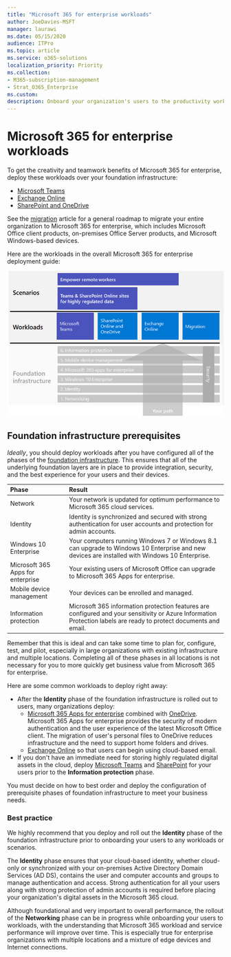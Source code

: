 ```yaml
---
title: "Microsoft 365 for enterprise workloads"
author: JoeDavies-MSFT
manager: laurawi
ms.date: 05/15/2020
audience: ITPro
ms.topic: article
ms.service: o365-solutions
localization_priority: Priority
ms.collection: 
- M365-subscription-management
- Strat_O365_Enterprise
ms.custom:
description: Onboard your organization's users to the productivity workloads of Microsoft 365 for enterprise.
---
```


# Microsoft 365 for enterprise workloads

To get the creativity and teamwork benefits of Microsoft 365 for enterprise, deploy these workloads over your foundation infrastructure:

- [Microsoft Teams](teams-workload.md)
- [Exchange Online](exchangeonline-workload.md)
- [SharePoint and OneDrive](sharepoint-online-onedrive-workload.md)

See the [migration](migration-microsoft-365-enterprise-workload.md) article for a general roadmap to migrate your entire organization to Microsoft 365 for enterprise, which includes Microsoft Office client products, on-premises Office Server products, and Microsoft Windows-based devices.

Here are the workloads in the overall Microsoft 365 for enterprise deployment guide:

![The workloads in the overall Microsoft 365 for enterprise deployment guide](media/deploy-workloads/m365-deploy-content-arch-workloads.png)

## Foundation infrastructure prerequisites

*Ideally*, you should deploy workloads after you have configured all of the phases of the [foundation infrastructure](deploy-foundation-infrastructure.md). This ensures that all of the underlying foundation layers are in place to provide integration, security, and the best experience for your users and their devices.

| Phase | Result |
|:-------|:-----|
| Network | Your network is updated for optimum performance to Microsoft 365 cloud services. |
| Identity | Identity is synchronized and secured with strong authentication for user accounts and protection for admin accounts. |
| Windows 10 Enterprise | Your computers running Windows 7 or Windows 8.1 can upgrade to Windows 10 Enterprise and new devices are installed with Windows 10 Enterprise. |
| Microsoft 365 Apps for enterprise | Your existing users of Microsoft Office can upgrade to Microsoft 365 Apps for enterprise. |
| Mobile device management | Your devices can be enrolled and managed. |
| Information protection | Microsoft 365 information protection features are configured and your sensitivity or Azure Information Protection labels are ready to protect documents and email. |

Remember that this is ideal and can take some time to plan for, configure, test, and pilot, especially in large organizations with existing infrastructure and multiple locations. Completing all of these phases in all locations is not necessary for you to more quickly get business value from Microsoft 365 for enterprise. 

Here are some common workloads to deploy right away: 

- After the **Identity** phase of the foundation infrastructure is rolled out to users, many organizations deploy:
  - [Microsoft 365 Apps for enterprise](office365proplus-infrastructure.md) combined with [OneDrive](https://docs.microsoft.com/onedrive/plan-onedrive-enterprise). Microsoft 365 Apps for enterprise provides the security of modern authentication and the user experience of the latest Microsoft Office client. The migration of user's personal files to OneDrive reduces infrastructure and the need to support home folders and drives.
  - [Exchange Online](exchangeonline-workload.md) so that users can begin using cloud-based email.
- If you don't have an immediate need for storing highly regulated digital assets in the cloud, deploy [Microsoft Teams](teams-workload.md) and [SharePoint](sharepoint-online-onedrive-workload.md) for your users prior to the **Information protection** phase.

You must decide on how to best order and deploy the configuration of prerequisite phases of foundation infrastructure to meet your business needs.

### Best practice

We highly recommend that you deploy and roll out the **Identity** phase of the foundation infrastructure prior to onboarding your users to any workloads or scenarios.

The **Identity** phase ensures that your cloud-based identity, whether cloud-only or synchronized with your on-premises Active Directory Domain Services (AD DS), contains the user and computer accounts and groups to manage authentication and access. Strong authentication for all your users along with strong protection of admin accounts is required before placing your organization's digital assets in the Microsoft 365 cloud.

Although foundational and very important to overall performance, the rollout of the **Networking** phase can be in progress while onboarding your users to workloads, with the understanding that Microsoft 365 workload and service performance will improve over time. This is especially true for enterprise organizations with multiple locations and a mixture of edge devices and Internet connections.
